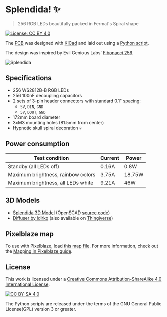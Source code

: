 # Splendida! ✨

> 256 RGB LEDs beautifully packed in Fermat's Spiral shape

[![License: CC BY 4.0](https://img.shields.io/badge/License-CC%20BY--SA%204.0-lightgrey.svg)][cc-by-sa]

The [PCB](pcb/) was designed with [KiCad](https://kicad.org/) and laid out using a [Python script](pcb/layout-board.py).

The design was inspired by Evil Genious Labs' [Fibonacci 256](https://www.evilgeniuslabs.org/fibonacci256).

![Splendida](images/model.jpg)

## Specifications

- 256 WS2812B-B RGB LEDs
- 256 100nF decoupling capacitors
- 2 sets of 3-pin header connectors with standard 0.1" spacing:
  - `5V`, `DIN`, `GND`
  - `5V`, `DOUT`, `GND`
- 172mm board diameter
- 3xM3 mounting holes (81.5mm from center)
- Hypnotic skull spiral decoration 💀

## Power consumption

| Test condition                     | Current | Power  |
| ---------------------------------- | ------- | ------ |
| Standby (all LEDs off)             | 0.16A   | 0.8W   |
| Maximum brightness, rainbow colors | 3.75A   | 18.75W |
| Maximum brightness, all LEDs white | 9.21A   | 46W    |

## 3D Models

- [Splendida 3D Model](3d/splendida.stl) (OpenSCAD [source code](3d/spelndida.scad))
- [Diffuser by ldirko](3d/ldirko-diffuser.stl) (also available on [Thingiverse](https://www.thingiverse.com/thing:4782141))

## Pixelblaze map

To use with Pixelblaze, load [this map file](pixelblaze-map.json). For more information, check out the [Mapping in Pixelblaze guide](https://www.bhencke.com/mapping-in-pixelblaze).

## License

This work is licensed under a
[Creative Commons Attribution-ShareAlike 4.0 International License][cc-by-sa].

[![CC BY-SA 4.0](https://licensebuttons.net/l/by-sa/4.0/88x31.png)][cc-by-sa]

The Python scripts are released under the terms of the GNU General Public License(GPL) version 3 or greater.

[cc-by-sa]: http://creativecommons.org/licenses/by-sa/4.0/
